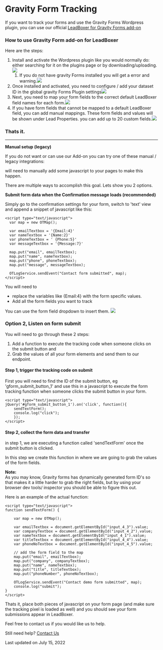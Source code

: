 # Gravity Form Tracking

If you want to track your forms and use the Gravity Forms Wordpress plugin, you can use our official [LeadBoxer for Gravity Forms add-on ](https://wordpress.org/plugins/leadboxer-gravityforms/)

### How to use Gravity Form add-on for LeadBoxer

Here are the steps:

1. Install and activate the Wordpress plugin like you would normally do: either searching for it on the plugins page or by downloading/uploading.![](https://d33v4339jhl8k0.cloudfront.net/docs/assets/565e1cb7c697915b26a5c214/images/62d16e33eabe9a7235b3e21e/file-YkXZDhhjhi.png)
   1. If you do not have gravity Forms installed you will get a error and warning.![](https://d33v4339jhl8k0.cloudfront.net/docs/assets/565e1cb7c697915b26a5c214/images/62d16e8203382e4311cf4e01/file-scFSAbRhzz.png)
2. Once installed and activated, you need to configure / add your dataset ID in the global gravity Forms Plugin settings![](https://d33v4339jhl8k0.cloudfront.net/docs/assets/565e1cb7c697915b26a5c214/images/62d16f95eabe9a7235b3e22a/file-KsqmRg93U4.png)
3. Next, you need to map your form fields to the correct default LeadBoxer field names for each form.![](https://d33v4339jhl8k0.cloudfront.net/docs/assets/565e1cb7c697915b26a5c214/images/62d17032d242501d78c64cf0/file-iIdJqMJe5U.png)
4. If you have form fields that cannot be mapped to a default LeadBoxer field, you can add manual mappings. These form fields and values will be shown under Lead Properties. you can add up to 20 custom fields.![](https://d33v4339jhl8k0.cloudfront.net/docs/assets/565e1cb7c697915b26a5c214/images/62d170fac74a080359c8a1fd/file-t87PUuQ7FP.png)

### Thats it.

***

**Manual setup (legacy)**

If you do not want or can use our Add-on you can try one of these manual / legacy integrations:

will need to manually add some javascript to your pages to make this happen.

There are multiple ways to accomplish this goal. Lets show you 2 options.

**Submit form data when the Confirmation message loads (recommended)**

Simply go to the confirmation settings for your form, switch to 'text' view and append a snippet of javascript like this:

```
<script type="text/javascript">
  var map = new OTMap();

  var emailTextbox = '{Email:4}'
  var nameTextbox = '{Name:2}'
  var phoneTextbox = ' {Phone:5}'
  var messageTextbox = '{Message:7}'

  map.put("email", emailTextbox);
  map.put("name", nameTextbox);
  map.put("phone", phoneTextbox);
  map.put("message", messageTextbox);

  OTLogService.sendEvent("Contact form submitted", map);
</script>
```

You will need to&#x20;

* replace the variables like {Email:4} with the form specific values.&#x20;
* Add all the form fields you want to track

You can use the form field dropdown to insert them. ![](https://d33v4339jhl8k0.cloudfront.net/docs/assets/565e1cb7c697915b26a5c214/images/6284cd3ac01fce37d9b1442d/file-IGwGOfG3gp.png)

### Option 2, Listen on form submit

You will need to go through these 2 steps:

1. Add a function to execute the tracking code when someone clicks on the submit button and
2. Grab the values of all your form elements and send them to our endpoint.

#### Step 1, trigger the tracking code on submit&#x20;

First you will need to find the ID of the submit button, eg 'gform\_submit\_button\_1' and use this in a javascript to execute the form tracking function when someone clicks the submit button in your form.

```
<script type="text/javascript">
jQuery('#gform_submit_button_1').on('click', function(){
	sendTextForm();
	console.log("click");
	});
</script>
```

#### Step 2, collect the form data and transfer

in step 1, we are executing a function called 'sendTextForm' once the submit button is clicked.&#x20;

In this step we create this function in where we are going to grab the values of the form fields.&#x20;

**Note:**\
As you may know, Gravity forms has dynamically generated form ID's so that makes it a little harder to grab the right fields, but by using your browser dev tools/ inspector you should be able to figure this out.

Here is an example of the actual function:

```
<script type="text/javascript">
function sendTextForm() {
	
	var map = new OTMap();
		
	var emailTextbox = document.getElementById("input_4_3").value;
	var companyTextbox = document.getElementById("input_4_2").value;
	var nameTextbox = document.getElementById("input_4_1").value;
	var titleTextbox = document.getElementById("input_4_4").value;
	var phoneNoTextbox = document.getElementById("input_4_5").value;
	
	// add the form field to the map
	map.put("email", emailTextbox);
	map.put("company", companyTextbox);
	map.put("name", nameTextbox);
	map.put("title", titleTextbox);
	map.put("phoneNumber", phoneNoTextbox);
		
	OTLogService.sendEvent("Contact demo form submitted", map);
	console.log("submit");
}
</script>
```

Thats it, place both pieces of javascript on your form page (and make sure the tracking pixel is loaded as well) and you should see your form submissions appear in LeadBoxer.

Feel free to contact us if you would like us to help.

Still need help? [Contact Us](broken-reference)

Last updated on July 15, 2022
